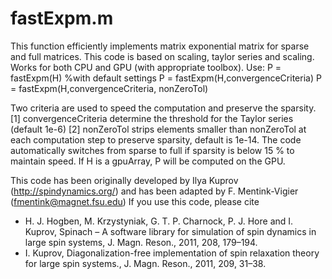 # fastExpm.m 

This function efficiently implements matrix exponential matrix for sparse and full matrices. 
This code is based on scaling, taylor series and scaling.
Works for both CPU and GPU (with appropriate toolbox). 
Use: P = fastExpm(H) %with default settings
     P = fastExpm(H,convergenceCriteria)
     P = fastExpm(H,convergenceCriteria, nonZeroTol)

Two criteria are used to speed the computation and preserve the sparsity.
[1] convergenceCriteria determine the threshold for the Taylor series (default 1e-6)
[2] nonZeroTol strips elements smaller than nonZeroTol at each computation step to preserve sparsity, default is 1e-14.
The code automatically switches from sparse to full if sparsity is below 15 % to maintain speed.
If H is a gpuArray, P will be computed on the GPU.

This code has been originally developed by Ilya Kuprov (http://spindynamics.org/) and has been adapted by F. Mentink-Vigier (fmentink@magnet.fsu.edu)
If you use this code, please cite 
- H. J. Hogben, M. Krzystyniak, G. T. P. Charnock, P. J. Hore and I. Kuprov, Spinach – A software library for simulation of spin dynamics in large spin systems, J. Magn. Reson., 2011, 208, 179–194.
- I. Kuprov, Diagonalization-free implementation of spin relaxation theory for large spin systems., J. Magn. Reson., 2011, 209, 31–38.
